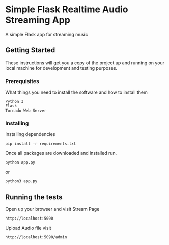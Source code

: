 # Simple Flask Realtime Audio Streaming App 

A simple Flask app for streaming music

## Getting Started

These instructions will get you a copy of the project up and running on your local machine for development and testing purposes.

### Prerequisites

What things you need to install the software and how to install them

```
Python 3
Flask
Tornado Web Server
```


### Installing

Installing dependencies 
```
pip install -r requirements.txt
```
Once all packages are downloaded and installed run.

```
python app.py
```
or
```
python3 app.py
```

## Running the tests

Open up your browser and visit Stream Page
```
http://localhost:5090

```

Upload Audio file visit 
```
http://localhost:5090/admin

```

